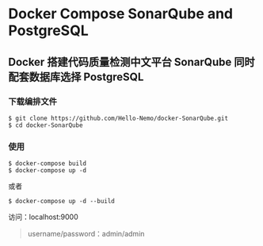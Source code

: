 # Docker Compose SonarQube and PostgreSQL

## Docker 搭建代码质量检测中文平台 SonarQube 同时配套数据库选择 PostgreSQL

### 下载编排文件
```
$ git clone https://github.com/Hello-Nemo/docker-SonarQube.git
$ cd docker-SonarQube
```

### 使用
```
$ docker-compose build
$ docker-compose up -d
```
或者
```
$ docker-compose up -d --build
```

访问：localhost:9000
> username/password：admin/admin
